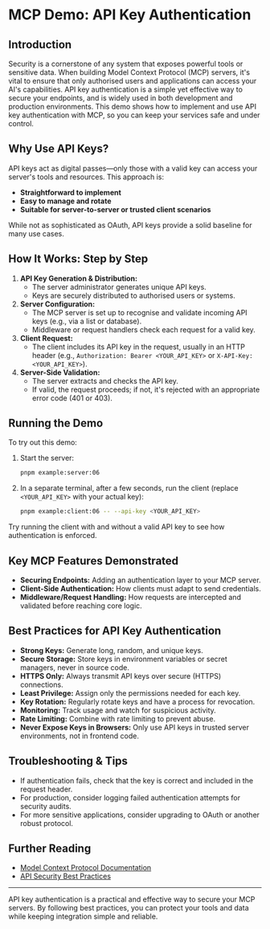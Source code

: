 # MCP Demo: API Key Authentication

## Introduction

Security is a cornerstone of any system that exposes powerful tools or sensitive data. When building Model Context Protocol (MCP) servers, it's vital to ensure that only authorised users and applications can access your AI's capabilities. API key authentication is a simple yet effective way to secure your endpoints, and is widely used in both development and production environments. This demo shows how to implement and use API key authentication with MCP, so you can keep your services safe and under control.

## Why Use API Keys?

API keys act as digital passes—only those with a valid key can access your server's tools and resources. This approach is:

- **Straightforward to implement**
- **Easy to manage and rotate**
- **Suitable for server-to-server or trusted client scenarios**

While not as sophisticated as OAuth, API keys provide a solid baseline for many use cases.

## How It Works: Step by Step

1. **API Key Generation & Distribution:**
   - The server administrator generates unique API keys.
   - Keys are securely distributed to authorised users or systems.
2. **Server Configuration:**
   - The MCP server is set up to recognise and validate incoming API keys (e.g., via a list or database).
   - Middleware or request handlers check each request for a valid key.
3. **Client Request:**
   - The client includes its API key in the request, usually in an HTTP header (e.g., `Authorization: Bearer <YOUR_API_KEY>` or `X-API-Key: <YOUR_API_KEY>`).
4. **Server-Side Validation:**
   - The server extracts and checks the API key.
   - If valid, the request proceeds; if not, it's rejected with an appropriate error code (401 or 403).

## Running the Demo

To try out this demo:

1. Start the server:
   ```sh
   pnpm example:server:06
   ```
2. In a separate terminal, after a few seconds, run the client (replace `<YOUR_API_KEY>` with your actual key):
   ```sh
   pnpm example:client:06 -- --api-key <YOUR_API_KEY>
   ```

Try running the client with and without a valid API key to see how authentication is enforced.

## Key MCP Features Demonstrated

- **Securing Endpoints:** Adding an authentication layer to your MCP server.
- **Client-Side Authentication:** How clients must adapt to send credentials.
- **Middleware/Request Handling:** How requests are intercepted and validated before reaching core logic.

## Best Practices for API Key Authentication

- **Strong Keys:** Generate long, random, and unique keys.
- **Secure Storage:** Store keys in environment variables or secret managers, never in source code.
- **HTTPS Only:** Always transmit API keys over secure (HTTPS) connections.
- **Least Privilege:** Assign only the permissions needed for each key.
- **Key Rotation:** Regularly rotate keys and have a process for revocation.
- **Monitoring:** Track usage and watch for suspicious activity.
- **Rate Limiting:** Combine with rate limiting to prevent abuse.
- **Never Expose Keys in Browsers:** Only use API keys in trusted server environments, not in frontend code.

## Troubleshooting & Tips

- If authentication fails, check that the key is correct and included in the request header.
- For production, consider logging failed authentication attempts for security audits.
- For more sensitive applications, consider upgrading to OAuth or another robust protocol.

## Further Reading

- [Model Context Protocol Documentation](https://modelcontextprotocol.org/)
- [API Security Best Practices](https://yourcompany.com/blog/api-security)

---

API key authentication is a practical and effective way to secure your MCP servers. By following best practices, you can protect your tools and data while keeping integration simple and reliable.
